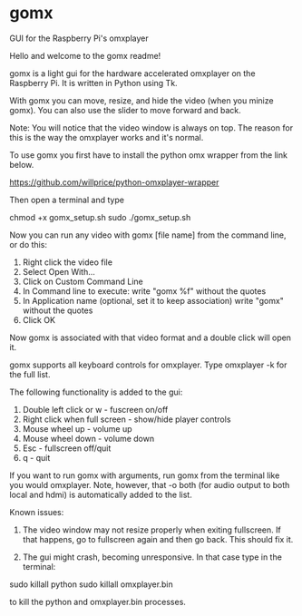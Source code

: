 
# gomx
GUI for the Raspberry Pi's omxplayer

Hello and welcome to the gomx readme!

gomx is a light gui for the hardware accelerated omxplayer on the Raspberry Pi.
It is written in Python using Tk.

With gomx you can move, resize, and hide the video (when you minize gomx). You can also use
the slider to move forward and back.  

Note: You will notice that the video window is always on top.
The reason for this is the way the omxplayer works and it's normal.

To use gomx you first have to install the python omx wrapper from the link below.

https://github.com/willprice/python-omxplayer-wrapper

Then open a terminal and type

chmod +x gomx_setup.sh
sudo ./gomx_setup.sh

Now you can run any video with gomx [file name] from the command line, or do this:

1. Right click the video file
2. Select Open With...
3. Click on Custom Command Line
4. In Command line to execute: write "gomx %f" without the quotes
5. In Application name (optional, set it to keep association) write "gomx" without the quotes
6. Click OK

Now gomx is associated with that video format and a double click will open it.

gomx supports all keyboard controls for omxplayer. Type omxplayer -k for the full list.

The following functionality is added to the gui:

1. Double left click or w - fuscreen on/off
2. Right click when full screen - show/hide player controls
3. Mouse wheel up - volume up
4. Mouse wheel down - volume down
5. Esc - fullscreen off/quit
6. q - quit

If you want to run gomx with arguments, run gomx from the terminal like you would
omxplayer. Note, however, that -o both (for audio output to both local and hdmi) 
is automatically added to the list.

Known issues: 

1. The video window may not resize properly when exiting fullscreen.
If that happens, go to fullscreen again and then go back. This should fix it.

2. The gui might crash, becoming unresponsive. 
In that case type in the terminal:

sudo killall python
sudo killall omxplayer.bin

to kill the python and omxplayer.bin processes.
